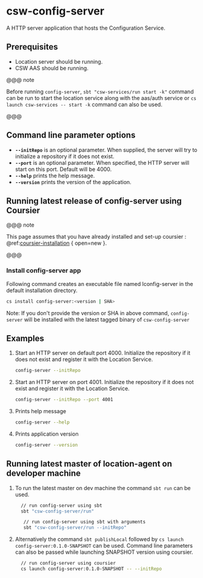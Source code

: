 # csw-config-server

A HTTP server application that hosts the Configuration Service.
  
## Prerequisites

- Location server should be running.
- CSW AAS should be running.

@@@ note

Before running `config-server`, `sbt "csw-services/run start -k"` command can be run to start the location service along with the aas/auth service or
`cs launch csw-services -- start -k` command can also be used.

@@@

## Command line parameter options

* **`--initRepo`** is an optional parameter. When supplied, the server will try to initialize a repository if it does not exist.
* **`--port`** is an optional parameter. When specified, the HTTP server will start on this port. Default will be 4000.
* **`--help`** prints the help message.
* **`--version`** prints the version of the application.

## Running latest release of config-server using Coursier
@@@ note

This page assumes that you have already installed and set-up coursier : @ref:[coursier-installation](csinstallation.md) { open=new }.

@@@

### Install config-server app

Following command creates an executable file named lconfig-server in the default installation directory.

```bash
cs install config-server:<version | SHA>
```

Note: If you don't provide the version or SHA in above command, `config-server` will be installed with the latest tagged binary of `csw-config-server`

## Examples

1.  Start an HTTP server on default port 4000. Initialize the repository if it does not exist and register it with the Location Service.
    ```bash
    config-server --initRepo
    ```  

 
2.  Start an HTTP server on port 4001. Initialize the repository if it does not exist and register it with the Location Service.     
    ```bash
    config-server --initRepo --port 4001
    ```  

3.  Prints help message
    ```bash
    config-server --help
    ```  

4. Prints application version
    ```bash
    config-server --version
    ```   


## Running latest master of location-agent on developer machine

1.  To run the latest master on dev machine the command `sbt run` can be used.
    ```bash
      // run config-server using sbt
      sbt "csw-config-server/run"
    ```
    ```bash
       // run config-server using sbt with arguments
       sbt "csw-config-server/run --initRepo"
    ```


2. Alternatively the command `sbt publishLocal` followed by `cs launch config-server:0.1.0-SNAPSHOT` can be used.
   Command line parameters can also be passed while launching SNAPSHOT version using coursier.
    ```bash
      // run config-server using coursier
      cs launch config-server:0.1.0-SNAPSHOT -- --initRepo
    ``` 

